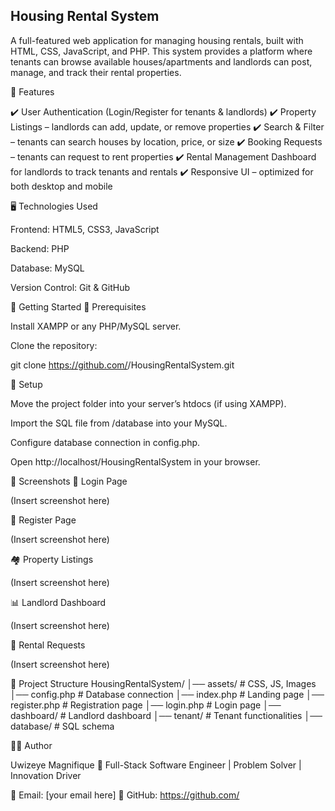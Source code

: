 ## Housing Rental System

A full-featured web application for managing housing rentals, built with HTML, CSS, JavaScript, and PHP. This system provides a platform where tenants can browse available houses/apartments and landlords can post, manage, and track their rental properties.

📌 Features

✔️ User Authentication (Login/Register for tenants & landlords)
✔️ Property Listings – landlords can add, update, or remove properties
✔️ Search & Filter – tenants can search houses by location, price, or size
✔️ Booking Requests – tenants can request to rent properties
✔️ Rental Management Dashboard for landlords to track tenants and rentals
✔️ Responsive UI – optimized for both desktop and mobile

🖥️ Technologies Used

Frontend: HTML5, CSS3, JavaScript

Backend: PHP

Database: MySQL

Version Control: Git & GitHub

🚀 Getting Started
🔹 Prerequisites

Install XAMPP
 or any PHP/MySQL server.

Clone the repository:

git clone https://github.com/<your-username>/HousingRentalSystem.git

🔹 Setup

Move the project folder into your server’s htdocs (if using XAMPP).

Import the SQL file from /database into your MySQL.

Configure database connection in config.php.

Open http://localhost/HousingRentalSystem in your browser.

📸 Screenshots
🔑 Login Page

(Insert screenshot here)

📝 Register Page

(Insert screenshot here)

🏘️ Property Listings

(Insert screenshot here)

📊 Landlord Dashboard

(Insert screenshot here)

📩 Rental Requests

(Insert screenshot here)

📂 Project Structure
HousingRentalSystem/
│── assets/        # CSS, JS, Images
│── config.php     # Database connection
│── index.php      # Landing page
│── register.php   # Registration page
│── login.php      # Login page
│── dashboard/     # Landlord dashboard
│── tenant/        # Tenant functionalities
│── database/      # SQL schema

👨‍💻 Author

Uwizeye Magnifique
💼 Full-Stack Software Engineer | Problem Solver | Innovation Driver

📧 Email: [your email here]
🔗 GitHub: https://github.com/<your-username>
